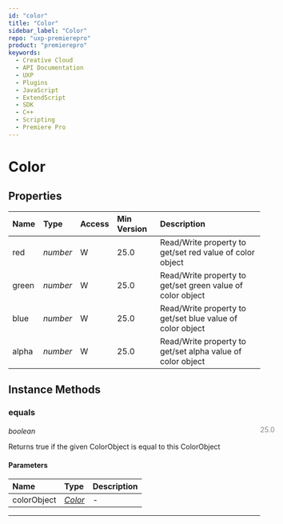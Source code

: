 ```yaml
---
id: "color"
title: "Color"
sidebar_label: "Color"
repo: "uxp-premierepro"
product: "premierepro"
keywords:
  - Creative Cloud
  - API Documentation
  - UXP
  - Plugins
  - JavaScript
  - ExtendScript
  - SDK
  - C++
  - Scripting
  - Premiere Pro
---
```


# Color  

## Properties

| Name | Type | Access | Min Version | Description |
| :------ | :------ | :------ | :------ | :------ |
| red | *number* | W | 25.0 | Read/Write property to get/set red value of color object |
| green | *number* | W | 25.0 | Read/Write property to get/set green value of color object |
| blue | *number* | W | 25.0 | Read/Write property to get/set blue value of color object |
| alpha | *number* | W | 25.0 | Read/Write property to get/set alpha value of color object |

## Instance Methods

### equals

<span class="minversion" style="display: block; margin-bottom: -1em; margin-left: 36em; float:left; opacity:0.5;">25.0</span>

*boolean*
  
Returns true if the given ColorObject is equal to this ColorObject

#### Parameters

| Name | Type | Description |
| :------ | :------ | :------ |
| colorObject | [*Color*](/ppro_reference/classes/color/) | - |

___
